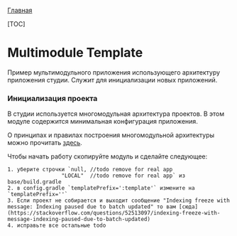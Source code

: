 [Главная](../docs/main.md)

[TOC]

# Multimodule Template

Пример мультимодульного приложения использующего архитектуру приложения студии.
Служит для инициализации новых приложений.

### Инициализация проекта

В студии используется многомодульная архитектура проектов.
В этом модуле содержится минимальная конфигурация приложения.

О принципах и правилах построения многомодульной архитектуры можно
прочитать [здесь](../docs/common/multimodule/detail.md).

Чтобы начать работу скопируйте модуль и сделайте следующее:

    1. уберите строчки `null, //todo remove for real app
                     "LOCAL"  //todo remove for real app` из base/build.gradle
    2. в config.gradle `templatePrefix=':template'` измените на `templatePrefix=''`
    3. Если проект не собирается и выходит сообщение "Indexing freeze with message: Indexing paused due to batch updated" то вам [сюда](https://stackoverflow.com/questions/52513097/indexing-freeze-with-message-indexing-paused-due-to-batch-updated)
    4. исправьте все остальные todo